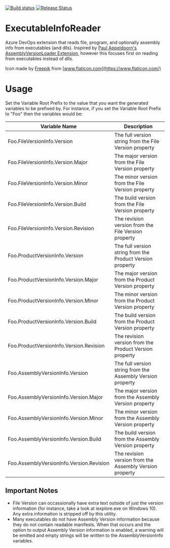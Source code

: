 [![Build status](https://dev.azure.com/ryanmorrisroepublic/DevOpsExtensions/_apis/build/status/ExecutableInfoReader)](https://dev.azure.com/ryanmorrisroepublic/DevOpsExtensions/_build/latest?definitionId=-1) [![Release Status](https://vsrm.dev.azure.com/ryanmorrisroepublic/_apis/public/Release/badge/c1eeb9ad-9b54-428f-990b-9b0b987a13eb/1/1)](https://dev.azure.com/ryanmorrisroepublic/DevOpsExtensions/_release?_a=releases&definitionId=1)

# ExecutableInfoReader
Azure DevOps extension that reads file, program, and optionally assembly info from executables (and dlls). Inspired by [Paul Appeldoorn's AssemblyVersionLoader Extension](https://github.com/appiepau/AssemblyVersionLoader), however this focuses first on reading from executables instead of dlls.

Icon made by [Freepik](https://www.flaticon.com/authors/freepik) from [www.flaticon.com](https://www.flaticon.com/)

# Usage
Set the Variable Root Prefix to the value that you want the generated variables to be prefixed by. For instance, if you set the Variable Root Prefix to "Foo" then the variables would be:

|Variable Name|Description|
|-------------|-----------|
|Foo.FileVersionInfo.Version|The full version string from the File Version property|
|Foo.FileVersionInfo.Version.Major|The major version from the File Version property|
|Foo.FileVersionInfo.Version.Minor|The minor version from the File Version property|
|Foo.FileVersionInfo.Version.Build|The build version from the File Version property|
|Foo.FileVersionInfo.Version.Revision|The revision version from the File Version property|
|Foo.ProductVersionInfo.Version|The full version string from the Product Version property|
|Foo.ProductVersionInfo.Version.Major|The major version from the Product Version property|
|Foo.ProductVersionInfo.Version.Minor|The minor version from the Product Version property|
|Foo.ProductVersionInfo.Version.Build|The build version from the Product Version property|
|Foo.ProductVersionInfo.Version.Revision|The revision version from the Product Version property|
|Foo.AssemblyVersionInfo.Version|The full version string from the Assembly Version property|
|Foo.AssemblyVersionInfo.Version.Major|The major version from the Assembly Version property|
|Foo.AssemblyVersionInfo.Version.Minor|The minor version from the Assembly Version property|
|Foo.AssemblyVersionInfo.Version.Build|The build version from the Assembly Version property|
|Foo.AssemblyVersionInfo.Version.Revision|The revision version from the Assembly Version property|

## Important Notes
* File Version can occassionally have extra text outside of just the version information (for instance, take a look at iexplore.exe on Windows 10). Any extra information is stripped off by this utility. 
* Many executables do not have Assembly Version information because they do not contain readable manifests. When that occurs and the option to output Assembly Version information is enabled, a warning will be emitted and empty strings will be written to the AssemblyVersionInfo variables.

